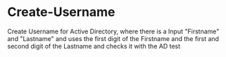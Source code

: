# Create-Username
Create Username for Active Directory, where there is a Input "Firstname" and "Lastname" and uses the first digit of the Firstname and the first and second digit of the Lastname and checks it with the AD
test